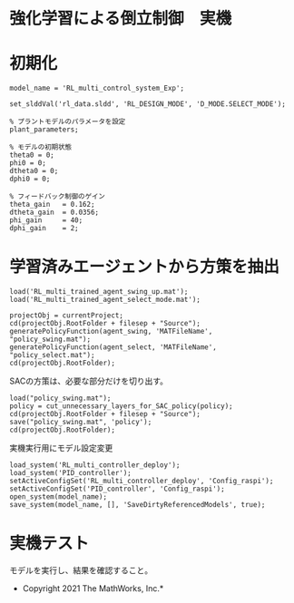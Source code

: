 # 強化学習による倒立制御　実機
# 初期化

```matlab:Code
model_name = 'RL_multi_control_system_Exp';

set_slddVal('rl_data.sldd', 'RL_DESIGN_MODE', 'D_MODE.SELECT_MODE');

% プラントモデルのパラメータを設定
plant_parameters;

% モデルの初期状態
theta0 = 0;
phi0 = 0;
dtheta0 = 0;
dphi0 = 0;

% フィードバック制御のゲイン
theta_gain   = 0.162;
dtheta_gain  = 0.0356;
phi_gain     = 40;
dphi_gain    = 2;
```

# 学習済みエージェントから方策を抽出

```matlab:Code
load('RL_multi_trained_agent_swing_up.mat');
load('RL_multi_trained_agent_select_mode.mat');

projectObj = currentProject;
cd(projectObj.RootFolder + filesep + "Source");
generatePolicyFunction(agent_swing, 'MATFileName', "policy_swing.mat");
generatePolicyFunction(agent_select, 'MATFileName', "policy_select.mat");
cd(projectObj.RootFolder);
```



SACの方策は、必要な部分だけを切り出す。



```matlab:Code
load("policy_swing.mat");
policy = cut_unnecessary_layers_for_SAC_policy(policy);
cd(projectObj.RootFolder + filesep + "Source");
save("policy_swing.mat", 'policy');
cd(projectObj.RootFolder);
```



実機実行用にモデル設定変更



```matlab:Code
load_system('RL_multi_controller_deploy');
load_system('PID_controller');
setActiveConfigSet('RL_multi_controller_deploy', 'Config_raspi');
setActiveConfigSet('PID_controller', 'Config_raspi');
open_system(model_name);
save_system(model_name, [], 'SaveDirtyReferencedModels', true);
```

# 実機テスト


モデルを実行し、結果を確認すること。


  


* Copyright 2021 The MathWorks, Inc.*



